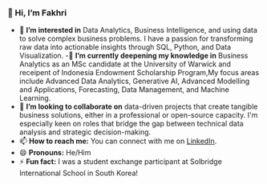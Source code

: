 ### 👋 Hi, I’m Fakhri

- 👀 **I’m interested in** Data Analytics, Business Intelligence, and using data to solve complex business problems. I have a passion for transforming raw data into actionable insights through SQL, Python, and Data Visualization.
-🌱 **I’m currently deepening my knowledge in** Business Analytics as an MSc candidate at the University of Warwick and receipent of Indonesia Endowment Scholarship Program,My focus areas include Advanced Data Analytics, Generative AI, Advanced Modelling and Applications, Forecasting, Data Management, and Machine Learning.
- 💞️ **I’m looking to collaborate on** data-driven projects that create tangible business solutions, either in a professional or open-source capacity. I'm especially keen on roles that bridge the gap between technical data analysis and strategic decision-making.
- 📫 **How to reach me:** You can connect with me on [LinkedIn](https://www.linkedin.com/in/muhammad-fakhri-musyaffa-budiman/).
- 😄 **Pronouns:** He/Him 
- ⚡ **Fun fact:** I was a student exchange participant at Solbridge International School in South Korea! 

